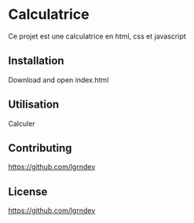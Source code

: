 # Calculatrice

Ce projet est une calculatrice en html, css et javascript

## Installation

Download and open index.html

## Utilisation

Calculer

## Contributing

https://github.com/lgrndev

## License

https://github.com/lgrndev
